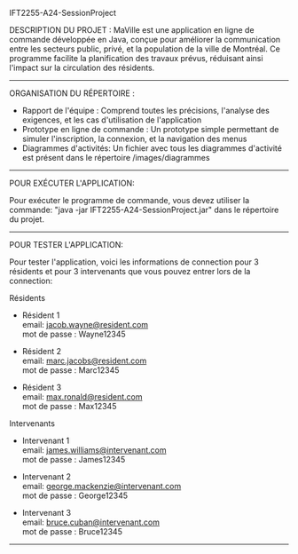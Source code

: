 IFT2255-A24-SessionProject

DESCRIPTION DU PROJET :
MaVille est une application en ligne de commande développée en Java, conçue pour améliorer la communication entre les secteurs public, privé, et la population de la ville de Montréal. Ce programme facilite la planification des travaux prévus, réduisant ainsi l'impact sur la circulation des résidents.

--------------------------------------------

ORGANISATION DU RÉPERTOIRE :
- Rapport de l'équipe : Comprend toutes les précisions, l'analyse des exigences, et les cas d'utilisation de l'application
- Prototype en ligne de commande : Un prototype simple permettant de simuler l'inscription, la connexion, et la navigation des menus
- Diagrammes d'activités: Un fichier avec tous les diagrammes d'activité est présent dans le répertoire /images/diagrammes

--------------------------------------------

POUR EXÉCUTER L'APPLICATION:

Pour exécuter le programme de commande, vous devez utiliser la commande: "java -jar IFT2255-A24-SessionProject.jar" 
dans le répertoire du projet.

--------------------------------------------

POUR TESTER L'APPLICATION:

Pour tester l'application, voici les informations de connection
pour 3 résidents et pour 3 intervenants que vous pouvez entrer lors de la connection:
 
Résidents  

- Résident 1  
email: jacob.wayne@resident.com  
mot de passe : Wayne12345  


- Résident 2  
email: marc.jacobs@resident.com  
mot de passe : Marc12345  


- Résident 3  
email: max.ronald@resident.com  
mot de passe : Max12345

Intervenants  

- Intervenant 1  
email: james.williams@intervenant.com  
mot de passe : James12345  


- Intervenant 2  
email: george.mackenzie@intervenant.com  
mot de passe : George12345  


- Intervenant 3  
email: bruce.cuban@intervenant.com  
mot de passe : Bruce12345

--------------------------------------------
